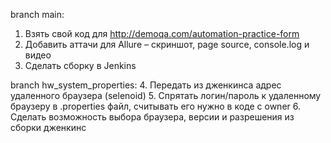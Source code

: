 branch main:
1. Взять свой код для http://demoqa.com/automation-practice-form
2. Добавить аттачи для Allure – скриншот, page source, console.log и видео
3. Cделать сборку в Jenkins

branch hw_system_properties:
4. Передать из дженкинса адрес удаленного браузера (selenoid)
5. Спрятать логин/пароль к удаленному браузеру в .properties файл, считывать его нужно в коде с owner
6. Сделать возможность выбора браузера, версии и разрешения из сборки дженкинс 
